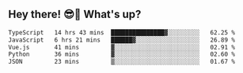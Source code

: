 ## Hey there! 😎👋 What's up?

<!--START_SECTION:waka-->

```txt
TypeScript   14 hrs 43 mins  ███████████████▓░░░░░░░░░   62.25 %
JavaScript   6 hrs 21 mins   ██████▓░░░░░░░░░░░░░░░░░░   26.89 %
Vue.js       41 mins         ▓░░░░░░░░░░░░░░░░░░░░░░░░   02.91 %
Python       36 mins         ▓░░░░░░░░░░░░░░░░░░░░░░░░   02.60 %
JSON         23 mins         ▒░░░░░░░░░░░░░░░░░░░░░░░░   01.67 %
```

<!--END_SECTION:waka-->
